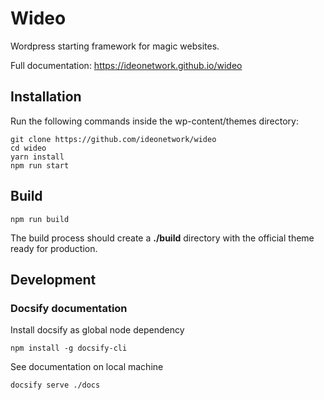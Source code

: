 # Wideo

Wordpress starting framework for magic websites.

Full documentation: <a href="https://ideonetwork.github.io/wideo">https://ideonetwork.github.io/wideo</a>

## Installation

Run the following commands inside the wp-content/themes directory:

```shell
git clone https://github.com/ideonetwork/wideo
cd wideo
yarn install
npm run start
```

## Build

```shell
npm run build
```

The build process should create a **./build** directory with the official theme ready for production.

## Development

### Docsify documentation

Install docsify as global node dependency

```shell
npm install -g docsify-cli
```

See documentation on local machine

```shell
docsify serve ./docs
```
